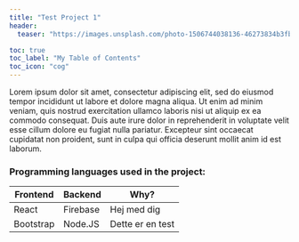 ```yaml
---
title: "Test Project 1"
header:
  teaser: "https://images.unsplash.com/photo-1506744038136-46273834b3fb?ixlib=rb-1.2.1&ixid=MXwxMjA3fDB8MHxleHBsb3JlLWZlZWR8MXx8fGVufDB8fHw%3D&w=1000&q=80"

toc: true
toc_label: "My Table of Contents"
toc_icon: "cog"
---
```


Lorem ipsum dolor sit amet, consectetur adipiscing elit, sed do eiusmod tempor incididunt ut labore et dolore magna aliqua. Ut enim ad minim veniam, quis nostrud exercitation ullamco laboris nisi ut aliquip ex ea commodo consequat. Duis aute irure dolor in reprehenderit in voluptate velit esse cillum dolore eu fugiat nulla pariatur. Excepteur sint occaecat cupidatat non proident, sunt in culpa qui officia deserunt mollit anim id est laborum.


### Programming languages used in the project:

| Frontend  | Backend  | Why?     |
|-----------|----------|----------|
| React     | Firebase | Hej med dig |
| Bootstrap | Node.JS  | Dette er en test |